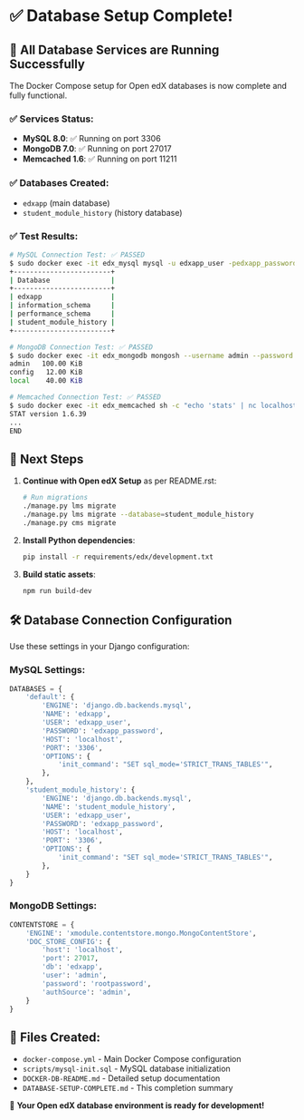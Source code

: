 # ✅ Database Setup Complete!

## 🎉 All Database Services are Running Successfully

The Docker Compose setup for Open edX databases is now complete and fully functional.

### ✅ Services Status:
- **MySQL 8.0**: ✅ Running on port 3306
- **MongoDB 7.0**: ✅ Running on port 27017  
- **Memcached 1.6**: ✅ Running on port 11211

### ✅ Databases Created:
- `edxapp` (main database)
- `student_module_history` (history database)

### ✅ Test Results:
```bash
# MySQL Connection Test: ✅ PASSED
$ sudo docker exec -it edx_mysql mysql -u edxapp_user -pedxapp_password -e "SHOW DATABASES;"
+------------------------+
| Database               |
+------------------------+
| edxapp                 |
| information_schema     |
| performance_schema     |
| student_module_history |
+------------------------+

# MongoDB Connection Test: ✅ PASSED
$ sudo docker exec -it edx_mongodb mongosh --username admin --password rootpassword --authenticationDatabase admin --eval "show dbs"
admin   100.00 KiB
config   12.00 KiB
local    40.00 KiB

# Memcached Connection Test: ✅ PASSED
$ sudo docker exec -it edx_memcached sh -c "echo 'stats' | nc localhost 11211"
STAT version 1.6.39
...
END
```

## 🚀 Next Steps

1. **Continue with Open edX Setup** as per README.rst:
   ```bash
   # Run migrations
   ./manage.py lms migrate
   ./manage.py lms migrate --database=student_module_history
   ./manage.py cms migrate
   ```

2. **Install Python dependencies**:
   ```bash
   pip install -r requirements/edx/development.txt
   ```

3. **Build static assets**:
   ```bash
   npm run build-dev
   ```

## 🛠️ Database Connection Configuration

Use these settings in your Django configuration:

### MySQL Settings:
```python
DATABASES = {
    'default': {
        'ENGINE': 'django.db.backends.mysql',
        'NAME': 'edxapp',
        'USER': 'edxapp_user',
        'PASSWORD': 'edxapp_password',
        'HOST': 'localhost',
        'PORT': '3306',
        'OPTIONS': {
            'init_command': "SET sql_mode='STRICT_TRANS_TABLES'",
        },
    },
    'student_module_history': {
        'ENGINE': 'django.db.backends.mysql',
        'NAME': 'student_module_history',
        'USER': 'edxapp_user',
        'PASSWORD': 'edxapp_password',
        'HOST': 'localhost',
        'PORT': '3306',
        'OPTIONS': {
            'init_command': "SET sql_mode='STRICT_TRANS_TABLES'",
        },
    }
}
```

### MongoDB Settings:
```python
CONTENTSTORE = {
    'ENGINE': 'xmodule.contentstore.mongo.MongoContentStore',
    'DOC_STORE_CONFIG': {
        'host': 'localhost',
        'port': 27017,
        'db': 'edxapp',
        'user': 'admin',
        'password': 'rootpassword',
        'authSource': 'admin',
    }
}
```

## 📁 Files Created:
- `docker-compose.yml` - Main Docker Compose configuration
- `scripts/mysql-init.sql` - MySQL database initialization
- `DOCKER-DB-README.md` - Detailed setup documentation
- `DATABASE-SETUP-COMPLETE.md` - This completion summary

🎊 **Your Open edX database environment is ready for development!**
